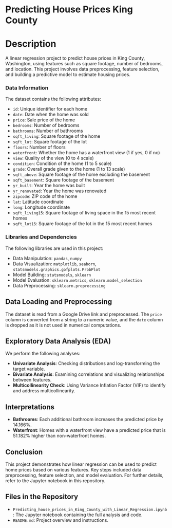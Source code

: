 # Predicting House Prices King County

# Description
A linear regression project to predict house prices in King County, Washington, using features such as square footage, number of bedrooms, and location. This project involves data preprocessing, feature selection, and building a predictive model to estimate housing prices.

### Data Information

The dataset contains the following attributes:

- `id`: Unique identifier for each home
- `date`: Date when the home was sold
- `price`: Sale price of the home
- `bedrooms`: Number of bedrooms
- `bathrooms`: Number of bathrooms
- `sqft_living`: Square footage of the home
- `sqft_lot`: Square footage of the lot
- `floors`: Number of floors
- `waterfront`: Whether the home has a waterfront view (1 if yes, 0 if no)
- `view`: Quality of the view (0 to 4 scale)
- `condition`: Condition of the home (1 to 5 scale)
- `grade`: Overall grade given to the home (1 to 13 scale)
- `sqft_above`: Square footage of the home excluding the basement
- `sqft_basement`: Square footage of the basement
- `yr_built`: Year the home was built
- `yr_renovated`: Year the home was renovated
- `zipcode`: ZIP code of the home
- `lat`: Latitude coordinate
- `long`: Longitude coordinate
- `sqft_living15`: Square footage of living space in the 15 most recent homes
- `sqft_lot15`: Square footage of the lot in the 15 most recent homes

### Libraries and Dependencies

The following libraries are used in this project:

- Data Manipulation: `pandas`, `numpy`
- Data Visualization: `matplotlib`, `seaborn`, `statsmodels.graphics.gofplots.ProbPlot`
- Model Building: `statsmodels`, `sklearn`
- Model Evaluation: `sklearn.metrics`, `sklearn.model_selection`
- Data Preprocessing: `sklearn.preprocessing`

## Data Loading and Preprocessing

The dataset is read from a Google Drive link and preprocessed. The `price` column is converted from a string to a numeric value, and the `date` column is dropped as it is not used in numerical computations.

## Exploratory Data Analysis (EDA)

We perform the following analyses:

- **Univariate Analysis**: Checking distributions and log-transforming the target variable.
- **Bivariate Analysis**: Examining correlations and visualizing relationships between features.
- **Multicollinearity Check**: Using Variance Inflation Factor (VIF) to identify and address multicollinearity.

## Interpretations

- **Bathrooms**: Each additional bathroom increases the predicted price by 14.166%.
- **Waterfront**: Homes with a waterfront view have a predicted price that is 51.182% higher than non-waterfront homes.

## Conclusion

This project demonstrates how linear regression can be used to predict home prices based on various features. Key steps included data preprocessing, feature selection, and model evaluation. For further details, refer to the Jupyter notebook in this repository.

## Files in the Repository

- `Predicting_house_prices_in_King_County_with_Linear_Regression.ipynb`: The Jupyter notebook containing the full analysis and code.
- `README.md`: Project overview and instructions.
